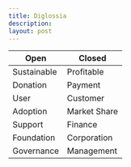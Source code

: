 ```yaml
---
title: Diglossia
description:
layout: post
---
```


<table>
  <thead><tr><th>Open</th><th>Closed</th></tr></thead>
  <tbody>
    <tr><td>Sustainable</td><td>Profitable</td></tr>
    <tr><td>Donation</td><td>Payment</td></tr>
    <tr><td>User</td><td>Customer</td></tr>
    <tr><td>Adoption</td><td>Market Share</td></tr>
    <tr><td>Support</td><td>Finance</td></tr>
    <tr><td>Foundation</td><td>Corporation</td></tr>
    <tr><td>Governance</td><td>Management</td></tr>
  </tbody>
</table>
